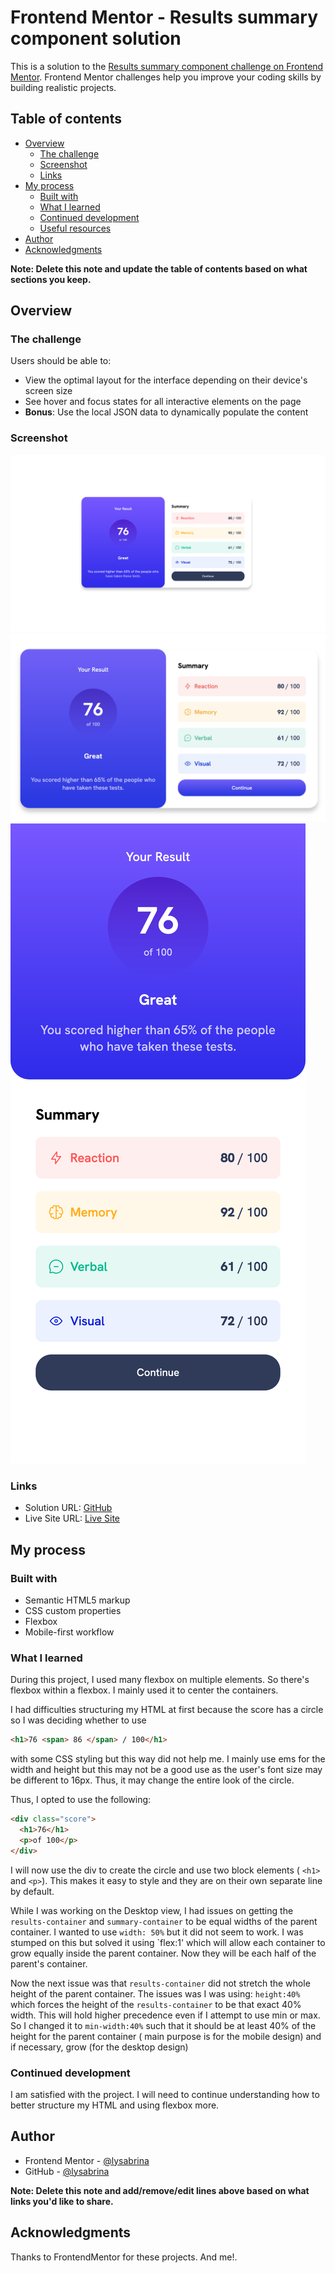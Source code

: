 # Frontend Mentor - Results summary component solution

This is a solution to the [Results summary component challenge on Frontend Mentor](https://www.frontendmentor.io/challenges/results-summary-component-CE_K6s0maV). Frontend Mentor challenges help you improve your coding skills by building realistic projects.

## Table of contents

- [Overview](#overview)
  - [The challenge](#the-challenge)
  - [Screenshot](#screenshot)
  - [Links](#links)
- [My process](#my-process)
  - [Built with](#built-with)
  - [What I learned](#what-i-learned)
  - [Continued development](#continued-development)
  - [Useful resources](#useful-resources)
- [Author](#author)
- [Acknowledgments](#acknowledgments)

**Note: Delete this note and update the table of contents based on what sections you keep.**

## Overview

### The challenge

Users should be able to:

- View the optimal layout for the interface depending on their device's screen size
- See hover and focus states for all interactive elements on the page
- **Bonus**: Use the local JSON data to dynamically populate the content

### Screenshot

![Desktop](./design/Desktop.png)
![Active_State](./design/Active%20State.png)
![Mobile](./design/Mobile.png)

### Links

- Solution URL: [GitHub](https://github.com/LySabrina/Results-Summary)
- Live Site URL: [Live Site](https://lysabrina.github.io/Results-Summary/)

## My process

### Built with

- Semantic HTML5 markup
- CSS custom properties
- Flexbox
- Mobile-first workflow

### What I learned

During this project, I used many flexbox on multiple elements. So there's flexbox within a flexbox. I mainly used it to center the containers.

I had difficulties structuring my HTML at first because the score has a circle so I was deciding whether to use

```html
<h1>76 <span> 86 </span> / 100</h1>
```

with some CSS styling but this way did not help me. I mainly use ems for the width and height but this may not be a good use as the user's font size may be different to 16px. Thus, it may change the entire look of the circle.

Thus, I opted to use the following:

```html
<div class="score">
  <h1>76</h1>
  <p>of 100</p>
</div>
```

I will now use the div to create the circle and use two block elements ( `<h1>` and `<p>`). This makes it easy to style and they are on their own separate line by default.

While I was working on the Desktop view, I had issues on getting the `results-container` and `summary-container` to be equal widths of the parent container. I wanted to use `width: 50%` but it did not seem to work. I was stumped on this but solved it using `flex:1' which will allow each container to grow equally inside the parent container. Now they will be each half of the parent's container.

Now the next issue was that `results-container` did not stretch the whole height of the parent container. The issues was I was using: `height:40%` which forces the height of the `results-container` to be that exact 40% width. This will hold higher precedence even if I attempt to use min or max. So I changed it to `min-width:40%` such that it should be at least 40% of the height for the parent container ( main purpose is for the mobile design) and if necessary, grow (for the desktop design)

### Continued development

I am satisfied with the project. I will need to continue understanding how to better structure my HTML and using flexbox more.

## Author

- Frontend Mentor - [@lysabrina](https://www.frontendmentor.io/profile/LySabrina)
- GitHub - [@lysabrina](https://github.com/LySabrina)

**Note: Delete this note and add/remove/edit lines above based on what links you'd like to share.**

## Acknowledgments

Thanks to FrontendMentor for these projects. And me!.
